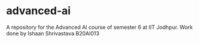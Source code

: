 # advanced-ai
A repository for the Advanced AI course of semester 6 at IIT Jodhpur. Work done by Ishaan Shrivastava B20AI013
